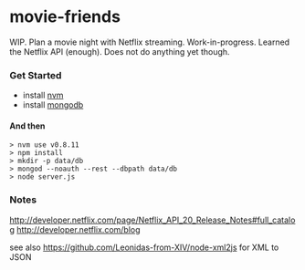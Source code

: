 movie-friends
=============

WIP. Plan a movie night with Netflix streaming. Work-in-progress. Learned the Netflix API (enough). Does not do anything yet though.

### Get Started

 * install [nvm](https://github.com/creationix/nvm)
 * install [mongodb](http://www.mongodb.org/)

#### And then

    > nvm use v0.8.11
    > npm install
    > mkdir -p data/db
    > mongod --noauth --rest --dbpath data/db
    > node server.js
   
### Notes

http://developer.netflix.com/page/Netflix_API_20_Release_Notes#full_catalog
http://developer.netflix.com/blog

see also https://github.com/Leonidas-from-XIV/node-xml2js for XML to JSON